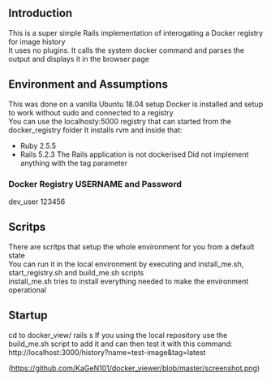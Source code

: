 
## Introduction 
This is a super simple Rails implementation of interogating a Docker registry for image history  
It uses no plugins. It calls the system docker command and parses the output and displays it in the browser page


## Environment and Assumptions
This was done on a vanilla Ubuntu 18.04 setup
Docker is installed and setup to work without sudo and connected to a registry  
You can use the localhosty:5000 registry that can started from the docker_registry folder
It installs rvm and inside that:
 - Ruby 2.5.5
 - Rails 5.2.3
The Rails application is not dockerised
Did not implement anything with the tag parameter

### Docker Registry USERNAME and Password
dev_user
123456

## Scritps
There are scritps that setup the whole environment for you from a default state  
You can run it in the local environment by executing and install_me.sh, start_registry.sh and build_me.sh scripts  
install_me.sh tries to install everything needed to make the environment operational


## Startup
cd to docker_view/
rails s
If you using the local repository use the build_me.sh script to add it and can then test it with this command:
http://localhost:3000/history?name=test-image&tag=latest

(https://github.com/KaGeN101/docker_viewer/blob/master/screenshot.png)
